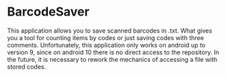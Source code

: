 # BarcodeSaver
This application allows you to save scanned barcodes in .txt. What gives you a tool for counting items by codes or just saving codes with three comments. 
Unfortunately, this application only works on android up to version 9, since on android 10 there is no direct access to the repository. In the future, 
it is necessary to rework the mechanics of accessing a file with stored codes.
